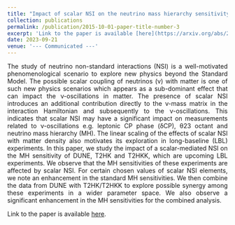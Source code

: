 ```yaml
---
title: "Impact of scalar NSI on the neutrino mass hierarchy sensitivity at DUNE, T2HK and T2HKK"
collection: publications
permalink: /publication/2015-10-01-paper-title-number-3
excerpt: 'Link to the paper is available [here](https://arxiv.org/abs/2309.12249).'
date: 2023-09-21
venue: '--- Communicated ---'
---
```


<p style="text-align: justify;">
The study of neutrino non-standard interactions (NSI) is a well-motivated phenomenological scenario to explore new physics beyond the Standard Model. The possible scalar coupling of neutrinos (ν) with matter is one of such new physics scenarios which appears as a sub-dominant effect that can impact the ν-oscillations in matter. The presence of scalar NSI introduces an additional contribution directly to the ν-mass matrix in the interaction Hamiltonian and subsequently to the ν-oscillations. This indicates that scalar NSI may have a significant impact on measurements related to ν-oscillations e.g. leptonic CP phase (δCP), θ23 octant and neutrino mass hierarchy (MH). The linear scaling of the effects of scalar NSI with matter density also motivates its exploration in long-baseline (LBL) experiments. In this paper, we study the impact of a scalar-mediated NSI on the MH sensitivity of DUNE, T2HK and T2HKK, which are upcoming LBL experiments. We observe that the MH sensitivities of these experiments are affected by scalar NSI. For certain chosen values of scalar NSI elements, we note an enhancement in the standard MH sensitivities. We then combine the data from DUNE with T2HK/T2HKK to explore possible synergy among these experiments in a wider parameter space. We also observe a significant enhancement in the MH sensitivities for the combined analysis.
</p>

Link to the paper is available [here](https://arxiv.org/abs/2309.12249).
